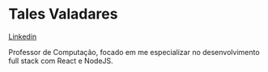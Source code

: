 # Tales Valadares
  
 <a href="https://www.linkedin.com/in/tales-silva-b3b019198/ &ndash; LINK" title="linkedin">Linkedin</a>
 
 Professor de Computação, focado em me especializar no desenvolvimento full stack com React e NodeJS.


<!--
**talesvaladares/talesvaladares** is a ✨ _special_ ✨ repository because its `README.md` (this file) appears on your GitHub profile.

Here are some ideas to get you started:

- 🔭 I’m currently working on ...
- 🌱 I’m currently learning ...
- 👯 I’m looking to collaborate on ...
- 🤔 I’m looking for help with ...
- 💬 Ask me about ...
- 📫 How to reach me: ...
- 😄 Pronouns: ...
- ⚡ Fun fact: ...
-->
